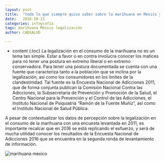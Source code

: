 ```yaml
---
layout: post
title:  "todo lo que siempre quiso saber sobre la marihuana en México y nunca se atrevió a preguntar"
date:   2016-10-21 
categories: infografía
tags: marihuana México legalización
author: CADSALUD

---
```

* content
{:toc}
La legalización en el consumo de la marihuana no es un tema tan simple. Estar a favor o en contra involucra conocer los matices para no tener una postura en extremo liberal o en extremo conservadora. Para tener una postura documentada se cuenta con una fuente que caracteriza tanto a la población que se inclina por la legalización, así como los consumidores en los límites de la clandestinidad. Tal fuente es la Encuesta Nacional de Adicciones 2011, que de forma conjunta publican la Comisión Nacional Contra las Adicciones, la Subsecretaría de Prevención y Promoción de la Salud, el Centro Nacional para la Prevención y el Control de las Adicciones, el Instituto Nacional de Psiquiatría “Ramón de la Fuente Muñiz”, así como el Instituto Nacional de Salud Pública.

 

 

A pesar de contextualizar los datos de percepción sobre la legalización en el consumo de la marihuana con una encuesta levantada en 2011, es importante recalcar que en 2016 se está replicando el esfuerzo, y será de mucha utilidad conocer los resultados de la Encuesta Nacional de Adicciones 2016 que se encuentra en la segunda ronda de levantamiento de información.

![marihuana mexico](/images-post/marihuana_mex.png)
